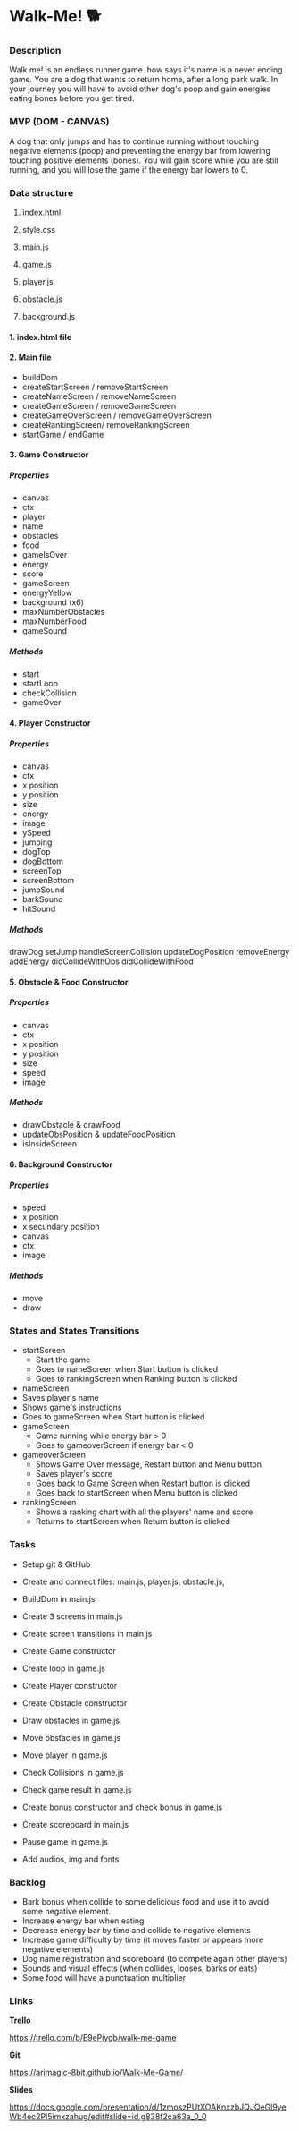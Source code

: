 # Walk-Me! 🐕

### Description

Walk me! is an endless runner game. how says it's name is a never ending game. You are a dog that wants to return home, after a long park walk. In your journey you will have to avoid other dog's poop and gain energies eating bones before you get tired.

### MVP (DOM - CANVAS)

A dog that only jumps and has to continue running without touching negative elements (poop) and preventing the energy bar from lowering touching positive elements (bones). You will gain score while you are still running, and you will lose the game if the energy bar lowers to 0.

### Data structure

1. index.html

2. style.css

3. main.js

4. game.js

5. player.js

6. obstacle.js

7. background.js

#### 1. index.html file

#### 2. Main file

- buildDom
- createStartScreen / removeStartScreen
- createNameScreen / removeNameScreen
- createGameScreen / removeGameScreen
- createGameOverScreen / removeGameOverScreen
- createRankingScreen/ removeRankingScreen
- startGame / endGame

#### 3. Game Constructor

##### **Properties**

- canvas
- ctx
- player
- name
- obstacles
- food
- gameIsOver
- energy
- score
- gameScreen
- energyYellow
- background (x6)
- maxNumberObstacles
- maxNumberFood
- gameSound

##### **Methods**

- start
- startLoop
- checkCollision
- gameOver

#### 4. Player Constructor

##### **Properties**

- canvas
- ctx
- x position
- y position
- size
- energy
- image
- ySpeed
- jumping
- dogTop
- dogBottom
- screenTop
- screenBottom
- jumpSound
- barkSound
- hitSound

##### **Methods**

drawDog
setJump
handleScreenCollision
updateDogPosition
removeEnergy
addEnergy
didCollideWithObs
didCollideWithFood

#### 5. Obstacle & Food Constructor

##### **Properties**

- canvas
- ctx
- x position
- y position
- size
- speed
- image

##### **Methods**

- drawObstacle & drawFood
- updateObsPosition & updateFoodPosition
- isInsideScreen

#### 6. Background Constructor

##### **Properties**

- speed
- x position
- x secundary position
- canvas
- ctx
- image

##### **Methods**

- move
- draw

### States and States Transitions

- startScreen
  - Start the game
  - Goes to nameScreen when Start button is clicked
  - Goes to rankingScreen when Ranking button is clicked
- nameScreen
- Saves player's name
- Shows game's instructions
- Goes to gameScreen when Start button is clicked
- gameScreen
  - Game running while energy bar > 0
  - Goes to gameoverScreen if energy bar < 0
- gameoverScreen
  - Shows Game Over message, Restart button and Menu button
  - Saves player's score
  - Goes back to Game Screen when Restart button is clicked
  - Goes back to startScreen when Menu button is clicked
- rankingScreen
  - Shows a ranking chart with all the players' name and score
  - Returns to startScreen when Return button is clicked

### Tasks

- Setup git & GitHub

- Create and connect files: main.js, player.js, obstacle.js,

- BuildDom in main.js

- Create 3 screens in main.js

- Create screen transitions in main.js

- Create Game constructor

- Create loop in game.js

- Create Player constructor

- Create Obstacle constructor

- Draw obstacles in game.js

- Move obstacles in game.js

- Move player in game.js

- Check Collisions in game.js

- Check game result in game.js

- Create bonus constructor and check bonus in game.js

- Create scoreboard in main.js

- Pause game in game.js

- Add audios, img and fonts

### Backlog

- Bark bonus when collide to some delicious food and use it to avoid some negative element.
- Increase energy bar when eating
- Decrease energy bar by time and collide to negative elements
- Increase game difficulty by time (it moves faster or appears more negative elements)
- Dog name registration and scoreboard (to compete again other players)
- Sounds and visual effects (when collides, looses, barks or eats)
- Some food will have a punctuation multiplier

### Links

**Trello**

https://trello.com/b/E9ePiygb/walk-me-game

**Git**

https://arimagic-8bit.github.io/Walk-Me-Game/

**Slides**

https://docs.google.com/presentation/d/1zmoszPUtXOAKnxzbJQJQeGl9yeWb4ec2Pi5imxzahug/edit#slide=id.g838f2ca63a_0_0
